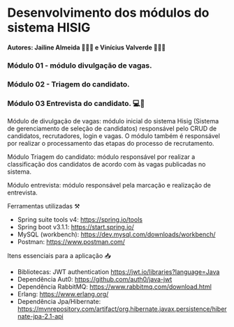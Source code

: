 # Desenvolvimento dos módulos do sistema HISIG 

#### Autores: Jailine Almeida 👩🏻‍💻 e Vinícius Valverde 👨🏻‍💻

### Módulo 01 - módulo divulgação de vagas. 
### Módulo 02 - Triagem do candidato. 
### Módulo 03 Entrevista do candidato. 💻🍵

Módulo de divulgação de vagas: módulo inicial do sistema Hisig (Sistema de gerenciamento de seleção de candidatos) responsável pelo CRUD de candidatos, 
recrutadores, login e vagas. O módulo também é responsável por realizar o processamento das etapas do processo de recrutamento.

Módulo Triagem do candidato: módulo responsável por realizar a classificação dos candidatos de acordo com às vagas publicadas no sistema.

Módulo entrevista: módulo responsável pela marcação e realização de entrevista.

Ferramentas utilizadas ⚒️
* Spring suite tools v4: https://spring.io/tools
* Spring boot v3.1.1: https://start.spring.io/
* MySQL (workbench):  https://dev.mysql.com/downloads/workbench/
* Postman: https://www.postman.com/

Itens essenciais para a aplicação 📥
* Bibliotecas: JWT authentication https://jwt.io/libraries?language=Java
* Dependência Aut0: https://github.com/auth0/java-jwt
* Dependência RabbitMQ: https://www.rabbitmq.com/download.html
*   Erlang: https://www.erlang.org/
* Dependência Jpa/Hibernate: https://mvnrepository.com/artifact/org.hibernate.javax.persistence/hibernate-jpa-2.1-api




